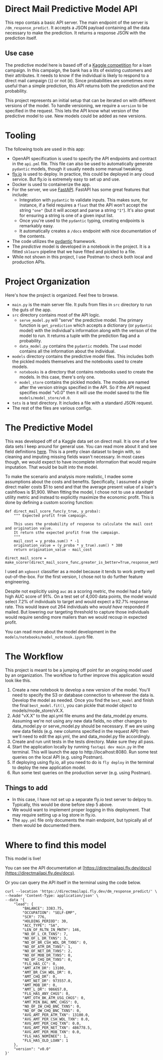 # Direct Mail Predictive Model API

This repo contais a basic API server. The main endpoint of the server is `/dm_response_predict`. It accepts a JSON payload containing all the data necessary to make the prediction. It returns a response JSON with the prediction itself.

## Use case
The predictive model here is based off of a [Kaggle competition](https://www.kaggle.com/datasets/dineshmk594/loan-campaign) for a loan campaign. In this campaign, the bank has a lits of existing customers and their attributes. It needs to know if the individual is likely to respond to a direct mail campaign (`1`) or not (`0`). Since probabilities are sometimes _more_ useful than a simple prediction, this API returns both the prediction and the probability.

This project represents an initial setup that can be iterated on with different versions of the model. To handle versioning, we require a `version` to be specified in the request. This lets the API know what version of the predictive model to use. New models could be added as new versions.

# Tooling
The following tools are used in this app:
- OpenAPI specification is used to specify the API endpoints and contract in the `api.pml` file. This file can also be used to automatically generate `pydantic` models, though it usually needs some manual tweaking.
- [fly.io](https://fly.io) is used to deploy. In practice, this could be deployed in any cloud service. But fly.io is extremely easy to set up and use.
- Docker is used to containerize the app.
- For the server, we use [FastAPI](https://fastapi.tiangolo.com/). FastAPI has some great features that include:
  - Integration with `pydantic` to validate inputs. This makes sure, for instance, if a field requires a `float` that the API won't accept the string `"one"` (but it will accept and parse a string `"1"`). It's also great for ensuring a string is one of a given input list.
  - Once you're used to the `pydantic` typing, creating endpoints is remarkably easy.
  - It automatically creates a `/docs` endpoint with nice documentation of the contents.
- The code utilizes the [pydantic](https://pydantic.dev/) framework.
- The _predictive_ model is developed in a notebook in the project. It is a fitted `sklearn` pipeline that we have fitted and pickled to a file.
- While not shown in this project, I use Postman to check both local and production APIs.

# Project Organization

Here's how the project is organized. Feel free to browse.
- `main.py` is the main server file. It pulls from files in `src` directory to run the guts of the app.
- `src` directory contains most of the API logic.
  - `serve_model.py` will "serve" the predictive model. The primary function is `get_prediction` which accepts a dictionary (or `pydantic` model) with the individual's information along with the verison of the model to run. It returns a tuple with the prediction flag and a probability.
  - `data_model.py` contains the `pydantic` models. The `Lead` model contains all the information about the individual.
- `models` directory contains the predictive model files. This includes both the pickled models themselves and the notebooks used to create models.
  - `notebooks` is a directory that contains notebooks used to create the models. In this case, there's only one.
  - `model_store` contains the pickled models. The models are named after the version strings specified in the API. So if the API request specifies model "v0.0" then it will use the model saved to the file `models/model_store/v0.0`.
- `tets` is a test directory. It includes a file with a standard JSON request.
- The rest of the files are various configs.

# The Predictive Model
This was developed off of a Kaggle data set on direct mail. It is one of a few data sets I keep around for general use. You can read more about it and see field definitions [here](https://github.com/mike-herman/credit_datasets). This is a pretty clean dataset to begin with, so cleaning and imputing missing fields wasn't necessary. In most cases though, we would expect to have incomplete information that would require imputation. That would be built into the model.

To make the scenario and analysis more realistic, I madee some assumptions about the costs and benefits. Specifically, I assumed a single direct mailer costs $1 to send and that the average present value of a loan's cashflows is $1,900. When fitting the model, I chose not to use a standard utility metric and instead to explicitly maximize the economic profit. This is done by defining a custom scoring function:
```
def direct_mail_score_func(y_true, y_proba):
    """ Expected profit from campaign.

    This uses the probability of response to calculate the mail cost and origination value.
    It return sthe expected profit from the campaign.
    """
    mail_cost = y_proba.sum() * -1
    origination_value = (y_proba * y_true).sum() * 380
    return origination_value - mail_cost

direct_mail_score = make_scorer(direct_mail_score_func,greater_is_better=True,response_method="predict_proba")
```

I used an `xgboost` classifier as a model because it tends to work pretty well out-of-the-box. For the first version, I chose not to do further feature engineering.

Despite not explicitly using `auc` as a scoring metric, the model had a fairly high AUC score of 91%. On a test set of 4,000 data points, the model would select 7.2% of individuals to target and would expect a 92.7% response rate. This would leave out 264 individuals who _would have_ responded if mailed. But lowering our targeting threshold to capture those individuals would require sending more mailers than we would recoup in expected profit.

You can read more about the model development in the `models/notebooks/model_notebook.ipynb` file.

# The Workflow

This project is meant to be a jumping off point for an ongoing model used by an organization. The workflow to further improve this application would look like this.

1. Create a new notebook to develop a new version of the model. You'll need to specify the S3 or database connection to wherever the data is. Develop the model as needed. Once you find the `best_model` and finish the final `best_model.fit()`, you can pickle that model object to models/mode_store/vX.X.
2. Add "vX.X" to the api.yml file enums and the data_model.py enums. Assuming we're not using any new data fields, no other changes to data_model.py or serve_model.py should be necessary. If we are using new data fields (e.g. new columns specified in the request API) then we'll need to edit the api.yml, the and data_model.py file accordingly.
3. Create and run unit tests in the tests directory. Make sure they all pass.
4. Start the application locally by running `fastapi dev main.py` in the terminal. This will launch the app to http://localhost:8080. Run some test queries on the local API (e.g. using Postman).
5. If deploying using fly.io, all you need to do is `fly deploy` in the terminal to deploy the new application model.
6. Run some test queries on the production server (e.g. using Postman).

## Things to add
- In this case, I have not set up a separate fly.io test server to delpoy to. Typically, this would be done before step 5 above.
- We would want to implement proper logging in this deployment. That may require setting up a log store in fly.io.
- The `apy.yml` file only documents the main endpoint, but typically all of them would be documented there.

# Where to find this model

This model is live!

You can see the API documentation at [https://directmailapi.fly.dev/docs](https://directmailapi.fly.dev/docs).

Or you can query the API itself in the terminal using the code below.

```
curl --location 'https://directmailapi.fly.dev/dm_response_predict/' \
--header 'Content-Type: application/json' \
--data '{
    "lead": {
        "BALANCE": 3383.75,
        "OCCUPATION": "SELF-EMP",
        "SCR": 776,
        "HOLDING_PERIOD": 30,
        "ACC_TYPE": "SA",
        "LEN_OF_RLTN_IN_MNTH": 146,
        "NO_OF_L_CR_TXNS": 7,
        "NO_OF_L_DR_TXNS": 3,
        "NO_OF_BR_CSH_WDL_DR_TXNS": 0,
        "NO_OF_ATM_DR_TXNS": 1,
        "NO_OF_NET_DR_TXNS": 2,
        "NO_OF_MOB_DR_TXNS": 0,
        "NO_OF_CHQ_DR_TXNS": 0,
        "FLG_HAS_CC": 0,
        "AMT_ATM_DR": 13100,
        "AMT_BR_CSH_WDL_DR": 0,
        "AMT_CHQ_DR": 0,
        "AMT_NET_DR": 973557.0,
        "AMT_MOB_DR": 0,
        "AMT_L_DR": 986657.0,
        "FLG_HAS_ANY_CHGS": 0,
        "AMT_OTH_BK_ATM_USG_CHGS": 0,
        "AMT_MIN_BAL_NMC_CHGS": 0,
        "NO_OF_IW_CHQ_BNC_TXNS": 0,
        "NO_OF_OW_CHQ_BNC_TXNS": 0,
        "AVG_AMT_PER_ATM_TXN": 13100.0,
        "AVG_AMT_PER_CSH_WDL_TXN": 0.0,
        "AVG_AMT_PER_CHQ_TXN": 0.0,
        "AVG_AMT_PER_NET_TXN": 486778.5,
        "AVG_AMT_PER_MOB_TXN": 0.0,
        "FLG_HAS_NOMINEE": 1,
        "FLG_HAS_OLD_LOAN": 1
    },
    "version": "v0.0"
}'
```